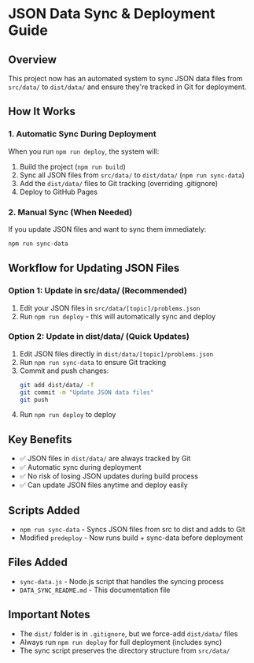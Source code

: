 # JSON Data Sync & Deployment Guide

## Overview
This project now has an automated system to sync JSON data files from `src/data/` to `dist/data/` and ensure they're tracked in Git for deployment.

## How It Works

### 1. Automatic Sync During Deployment
When you run `npm run deploy`, the system will:
1. Build the project (`npm run build`)
2. Sync all JSON files from `src/data/` to `dist/data/` (`npm run sync-data`)
3. Add the `dist/data/` files to Git tracking (overriding .gitignore)
4. Deploy to GitHub Pages

### 2. Manual Sync (When Needed)
If you update JSON files and want to sync them immediately:
```bash
npm run sync-data
```

## Workflow for Updating JSON Files

### Option 1: Update in src/data/ (Recommended)
1. Edit your JSON files in `src/data/[topic]/problems.json`
2. Run `npm run deploy` - this will automatically sync and deploy

### Option 2: Update in dist/data/ (Quick Updates)
1. Edit JSON files directly in `dist/data/[topic]/problems.json`
2. Run `npm run sync-data` to ensure Git tracking
3. Commit and push changes:
   ```bash
   git add dist/data/ -f
   git commit -m "Update JSON data files"
   git push
   ```
4. Run `npm run deploy` to deploy

## Key Benefits
- ✅ JSON files in `dist/data/` are always tracked by Git
- ✅ Automatic sync during deployment
- ✅ No risk of losing JSON updates during build process
- ✅ Can update JSON files anytime and deploy easily

## Scripts Added
- `npm run sync-data` - Syncs JSON files from src to dist and adds to Git
- Modified `predeploy` - Now runs build + sync-data before deployment

## Files Added
- `sync-data.js` - Node.js script that handles the syncing process
- `DATA_SYNC_README.md` - This documentation file

## Important Notes
- The `dist/` folder is in `.gitignore`, but we force-add `dist/data/` files
- Always run `npm run deploy` for full deployment (includes sync)
- The sync script preserves the directory structure from `src/data/`
